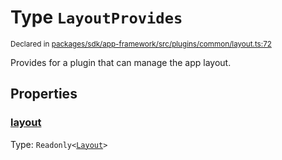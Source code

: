 # Type `LayoutProvides`
<sub>Declared in [packages/sdk/app-framework/src/plugins/common/layout.ts:72](https://github.com/dxos/dxos/blob/516b7546a/packages/sdk/app-framework/src/plugins/common/layout.ts#L72)</sub>


Provides for a plugin that can manage the app layout.

## Properties
### [layout](https://github.com/dxos/dxos/blob/516b7546a/packages/sdk/app-framework/src/plugins/common/layout.ts#L73)
Type: <code>Readonly&lt;[Layout](/api/@dxos/app-framework/types/Layout)&gt;</code>





